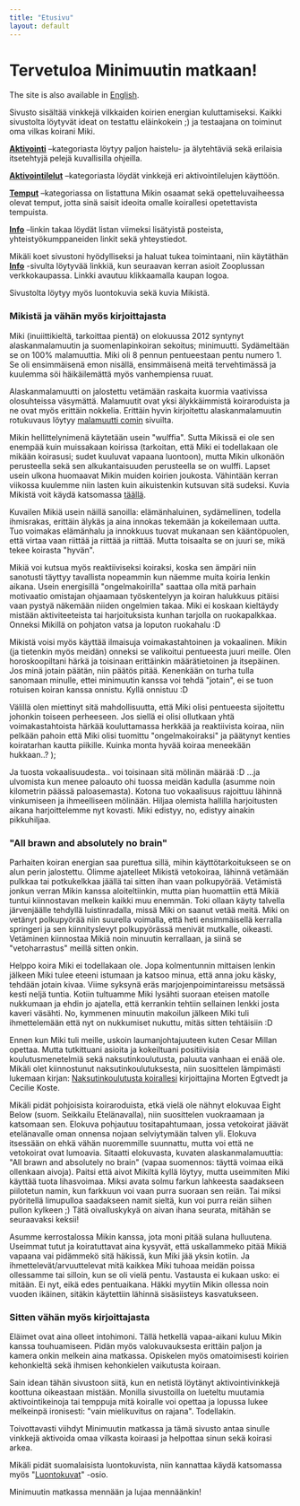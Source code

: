 ```yaml
---
title: "Etusivu"
layout: default
---
```


# Tervetuloa Minimuutin matkaan!

The site is also available in [English](http://minimuutti.com/en/).

Sivusto sisältää vinkkejä vilkkaiden koirien energian kuluttamiseksi. Kaikki sivustolta löytyvät ideat on testattu eläinkokein ;) ja testaajana on toiminut oma vilkas koirani Miki.

[**Aktivointi**](http://minimuutti.com/aktivointi/) –kategoriasta löytyy paljon haistelu- ja älytehtäviä sekä erilaisia itsetehtyjä pelejä kuvallisilla ohjeilla.

[**Aktivointilelut**](http://minimuutti.com/aktivointilelut/) –kategoriasta löydät vinkkejä eri aktivointilelujen käyttöön.

[**Temput**](http://minimuutti.com/temput/) –kategoriassa on listattuna Mikin osaamat sekä opetteluvaiheessa olevat temput, jotta sinä saisit ideoita omalle koirallesi opetettavista tempuista.

[**Info**](http://minimuutti.com/info/) –linkin takaa löydät listan viimeksi lisätyistä posteista, yhteistyökumppaneiden linkit sekä yhteystiedot.

Mikäli koet sivustoni hyödylliseksi ja haluat tukea toimintaani, niin käytäthän **[Info](http://minimuutti.com/info/)** -sivulta löytyvää linkkiä, kun seuraavan kerran asioit Zooplussan verkkokaupassa. Linkki avautuu klikkaamalla kaupan logoa.

Sivustolta löytyy myös luontokuvia sekä kuvia Mikistä.


### Mikistä ja vähän myös kirjoittajasta

Miki (inuiittikieltä, tarkoittaa pientä) on elokuussa 2012 syntynyt alaskanmalamuutin ja suomenlapinkoiran sekoitus; minimuutti. Sydämeltään se on 100% malamuuttia. Miki oli 8 pennun pentueestaan pentu numero 1. Se oli ensimmäisenä emon nisällä, ensimmäisenä meitä tervehtimässä ja kuulemma söi häikäilemättä myös vanhempiensa ruuat.

Alaskanmalamuutti on jalostettu vetämään raskaita kuormia vaativissa olosuhteissa väsymättä. Malamuutit ovat yksi älykkäimmistä koiraroduista ja ne ovat myös erittäin nokkelia. Erittäin hyvin kirjoitettu alaskanmalamuutin rotukuvaus löytyy [malamuutti comin](http://malamuutti.com/index5.php?page=rotu) sivuilta.

Mikin hellittelynimenä käytetään usein "wulffia". Sutta Mikissä ei ole sen enempää kuin muissakaan koirissa (tarkoitan, että Miki ei todellakaan ole mikään koirasusi; sudet kuuluvat vapaana luontoon), mutta Mikin ulkonäön perusteella sekä sen alkukantaisuuden perusteella se on wulffi. Lapset usein ulkona huomaavat Mikin muiden koirien joukosta. Vähintään kerran viikossa kuulemme niin lasten kuin aikuistenkin kutsuvan sitä sudeksi. Kuvia Mikistä voit käydä katsomassa [täällä](/kuvia-mikista/).

Kuvailen Mikiä usein näillä sanoilla: elämänhaluinen, sydämellinen, todella ihmisrakas, erittäin älykäs ja aina innokas tekemään ja kokeilemaan uutta. Tuo voimakas elämänhalu ja innokkuus tuovat mukanaan sen kääntöpuolen, että virtaa vaan riittää ja riittää ja riittää. Mutta toisaalta se on juuri se, mikä tekee koirasta "hyvän".

Mikiä voi kutsua myös reaktiiviseksi koiraksi, koska sen ämpäri niin sanotusti täyttyy tavallista nopeammin kun näemme muita koiria lenkin aikana. Usein energisillä "ongelmakoirilla" saattaa olla mitä parhain motivaatio omistajan ohjaamaan työskentelyyn ja  koiran halukkuus pitäisi vaan pystyä näkemään niiden ongelmien takaa. Miki ei koskaan kieltäydy mistään aktiviteeteista tai harjoituksista kunhan tarjolla on ruokapalkkaa. Onneksi Mikillä on pohjaton vatsa ja loputon ruokahalu :D

Mikistä voisi myös käyttää ilmaisuja voimakastahtoinen ja vokaalinen. Mikin (ja tietenkin myös meidän) onneksi se valikoitui pentueesta juuri meille. Olen horoskoopiltani härkä ja toisinaan erittäinkin määrätietoinen ja itsepäinen. Jos minä jotain päätän, niin päätös pitää. Kenenkään on turha tulla sanomaan minulle, ettei minimuutin kanssa voi tehdä "jotain", ei se tuon rotuisen koiran kanssa onnistu. Kyllä onnistuu :D

Välillä olen miettinyt sitä mahdollisuutta, että Miki olisi pentueesta sijoitettu johonkin toiseen perheeseen. Jos siellä ei olisi ollutkaan yhtä voimakastahtoista härkää kouluttamassa herkkää ja reaktiivista koiraa, niin pelkään pahoin että Miki olisi tuomittu "ongelmakoiraksi" ja päätynyt kenties koiratarhan kautta piikille. Kuinka monta hyvää koiraa meneekään hukkaan..?  );

Ja tuosta vokaalisuudesta.. voi toisinaan sitä mölinän määrää :D …ja ulvomista kun menee paloauto ohi tuossa meidän kadulla (asumme noin kilometrin päässä paloasemasta). Kotona tuo vokaalisuus rajoittuu lähinnä vinkumiseen ja ihmeelliseen mölinään. Hiljaa olemista hallilla harjoitusten aikana harjoittelemme nyt kovasti. Miki edistyy, no, edistyy ainakin pikkuhiljaa.

### "All brawn and absolutely no brain"

Parhaiten koiran energian saa purettua sillä, mihin käyttötarkoitukseen se on alun perin jalostettu. Olimme ajatelleet Mikistä vetokoiraa, lähinnä vetämään pulkkaa tai potkukelkkaa jäällä tai sitten ihan vaan polkupyörää. Vetämistä jonkun verran Mikin kanssa aloiteltiinkin, mutta pian huomattiin että Mikiä tuntui kiinnostavan melkein kaikki muu enemmän. Toki ollaan käyty talvella järvenjäälle tehdyllä luistinradalla, missä Miki on saanut vetää meitä. Miki on vetänyt polkupyörää niin suurella voimalla, että heti ensimmäisellä kerralla springeri ja sen kiinnityslevyt polkupyörässä menivät mutkalle, oikeasti. Vetäminen kiinnostaa Mikiä noin minuutin kerrallaan, ja siinä se "vetoharrastus" meillä sitten onkin.

Helppo koira Miki ei todellakaan ole. Jopa kolmentunnin mittaisen lenkin jälkeen Miki tulee eteeni istumaan ja katsoo minua, että anna joku käsky, tehdään jotain kivaa. Viime syksynä eräs marjojenpoimintareissu metsässä kesti neljä tuntia. Kotiin tultuamme Miki lysähti suoraan eteisen matolle nukkumaan ja ehdin jo ajatella, että kerrankin tehtiin sellainen lenkki josta kaveri väsähti. No, kymmenen minuutin makoilun jälkeen Miki tuli ihmettelemään että nyt on nukkumiset nukuttu, mitäs sitten tehtäisiin :D 

Ennen kun Miki tuli meille, uskoin laumanjohtajuuteen kuten Cesar Millan opettaa. Mutta tutkittuani asioita ja kokeiltuani positiivisia koulutusmenetelmiä sekä naksutinkoulutusta, paluuta vanhaan ei enää ole. Mikäli olet kiinnostunut naksutinkoulutuksesta, niin suosittelen lämpimästi lukemaan kirjan: [Naksutinkoulutusta koirallesi](http://www.canis.fi/tuotteet.html?id=0/3) kirjoittajina Morten Egtvedt ja Cecilie Koste.

Mikäli pidät pohjoisista koiraroduista, etkä vielä ole nähnyt elokuvaa Eight Below (suom. Seikkailu Etelänavalla), niin suosittelen vuokraamaan ja katsomaan sen. Elokuva pohjautuu tositapahtumaan, jossa vetokoirat jäävät etelänavalle oman onnensa nojaan selviytymään talven yli. Elokuva itsessään on ehkä vähän nuoremmille suunnattu, mutta voi että ne vetokoirat ovat lumoavia. Sitaatti elokuvasta, kuvaten alaskanmalamuuttia: "All brawn and absolutely no brain" (vapaa suomennos: täyttä voimaa eikä ollenkaan aivoja). Paitsi että aivot Mikiltä kyllä löytyy, mutta useimmiten Miki käyttää tuota lihasvoimaa. Miksi avata solmu farkun lahkeesta saadakseen piilotetun namin, kun farkkuun voi vaan purra suoraan sen reiän. Tai miksi pyöritellä limupulloa saadakseen namit sieltä, kun voi purra reiän siihen pullon kylkeen ;) Tätä oivalluskykyä on aivan ihana seurata, mitähän se seuraavaksi keksii!

Asumme kerrostalossa Mikin kanssa, jota moni pitää sulana hulluutena. Useimmat tutut ja koiratuttavat aina kysyvät, että uskallammeko pitää Mikiä vapaana vai pidämmekö sitä häkissä, kun Miki jää yksin kotiin. Ja ihmettelevät/arvuuttelevat mitä kaikkea Miki tuhoaa meidän poissa ollessamme tai silloin, kun se oli vielä pentu. Vastausta ei kukaan usko: ei mitään. Ei nyt, eikä edes pentuaikana. Häkki myytiin Mikin ollessa noin vuoden ikäinen, sitäkin käytettiin lähinnä sisäsiisteys kasvatukseen.

### Sitten vähän myös kirjoittajasta

Eläimet ovat aina olleet intohimoni. Tällä hetkellä vapaa-aikani kuluu Mikin kanssa touhuamiseen. Pidän myös valokuvauksesta erittäin paljon ja kamera onkin melkein aina matkassa. Opiskelen myös omatoimisesti koirien kehonkieltä sekä ihmisen kehonkielen vaikutusta koiraan.

Sain idean tähän sivustoon siitä, kun en netistä löytänyt aktivointivinkkejä koottuna oikeastaan mistään. Monilla sivustoilla on lueteltu muutamia aktivointikeinoja tai temppuja mitä koiralle voi opettaa ja lopussa lukee melkeinpä ironisesti: "vain mielikuvitus on rajana". Todellakin.

Toivottavasti viihdyt Minimuutin matkassa ja tämä sivusto antaa sinulle vinkkejä aktivoida omaa vilkasta koiraasi ja helpottaa sinun sekä koirasi arkea.

Mikäli pidät suomalaisista luontokuvista, niin kannattaa käydä katsomassa myös "[Luontokuvat](/luontokuvat/)" -osio.

Minimuutin matkassa mennään ja lujaa mennäänkin!
